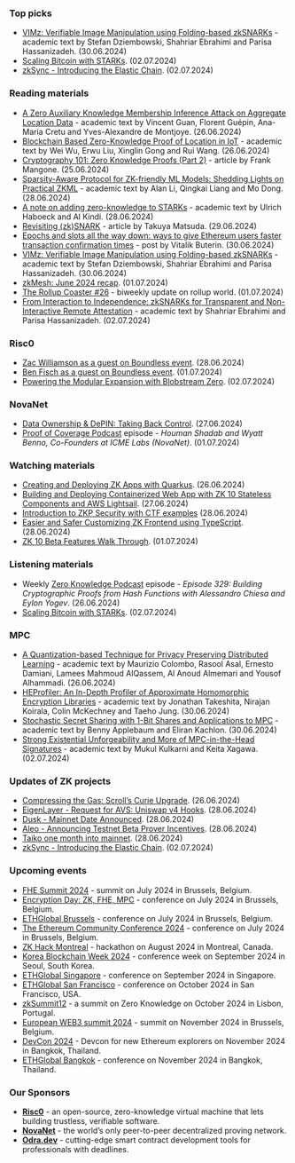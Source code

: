 ### Top picks
* [VIMz: Verifiable Image Manipulation using Folding-based zkSNARKs](https://eprint.iacr.org/2024/1063.pdf) - academic text by Stefan Dziembowski, Shahriar Ebrahimi and Parisa Hassanizadeh. (30.06.2024)
* [Scaling Bitcoin with STARKs](https://www.youtube.com/watch?v=dhDbIAsBWx0). (02.07.2024)
* [zkSync - Introducing the Elastic Chain](https://zksync.mirror.xyz/BqdsMuLluf6AlWBgWOKoa587eQcFZq20zTf7dYblxsU). (02.07.2024)

### Reading materials
* [A Zero Auxiliary Knowledge Membership Inference Attack on Aggregate Location Data](https://arxiv.org/pdf/2406.18671) - academic text by Vincent Guan, Florent Guépin, Ana-Maria Cretu and Yves-Alexandre de Montjoye. (26.06.2024)
* [Blockchain Based Zero-Knowledge Proof of Location in IoT](https://arxiv.org/pdf/2406.18389) - academic text by Wei Wu, Erwu Liu, Xinglin Gong and Rui Wang. (26.06.2024)
* [Cryptography 101: Zero Knowledge Proofs (Part 2)](https://medium.com/@francomangone18/cryptography-101-zero-knowledge-proofs-part-2-9e14467ed0be) - article by Frank Mangone. (25.06.2024)
* [Sparsity-Aware Protocol for ZK-friendly ML Models: Shedding Lights on Practical ZKML](https://eprint.iacr.org/2024/1018.pdf) - academic text by Alan Li, Qingkai Liang and Mo Dong. (28.06.2024)
* [A note on adding zero-knowledge to STARKs](https://eprint.iacr.org/2024/1037.pdf) - academic text by Ulrich Haboeck and Al Kindi. (28.06.2024)
* [Revisiting (zk)SNARK](https://medium.com/@matsutakk/revisiting-zk-snark-580a6ca91403) - article by Takuya Matsuda. (29.06.2024)
* [Epochs and slots all the way down: ways to give Ethereum users faster transaction confirmation times](https://vitalik.eth.limo/general/2024/06/30/epochslot.html) - post by Vitalik Buterin. (30.06.2024)
* [VIMz: Verifiable Image Manipulation using Folding-based zkSNARKs](https://eprint.iacr.org/2024/1063.pdf) - academic text by Stefan Dziembowski, Shahriar Ebrahimi and Parisa Hassanizadeh. (30.06.2024)
* [zkMesh: June 2024 recap](https://zkmesh.substack.com/p/zkmesh-june-2024-recap). (01.07.2024)
* [The Rollup Coaster #26](https://taiko.mirror.xyz/2T7EvmF22vM2PS6dPw0bb5fns2cgc49ejwf2kzc6inQ) - biweekly update on rollup world. (01.07.2024)
* [From Interaction to Independence: zkSNARKs for Transparent and Non-Interactive Remote Attestation](https://eprint.iacr.org/2024/1068.pdf) - academic text by Shahriar Ebrahimi and Parisa Hassanizadeh. (02.07.2024)

### Risc0
* [Zac Williamson as a guest on Boundless event](https://x.com/RiscZero/status/1806475138852082081). (28.06.2024)
* [Ben Fisch as a guest on Boundless event](https://x.com/RiscZero/status/1807837397075337651). (01.07.2024)
* [Powering the Modular Expansion with Blobstream Zero](https://www.risczero.com/blog/powering-the-modular-expansion-with-blobstream-zero). (02.07.2024)

### NovaNet 
* [Data Ownership & DePIN: Taking Back Control](https://x.com/Farmsent_io/status/1806227412151120259). (27.06.2024)
* [Proof of Coverage Podcast](https://www.youtube.com/watch?v=2HzeD2fXpsI) episode - *Houman Shadab and Wyatt Benno, Co-Founders at ICME Labs (NovaNet)*. (01.07.2024)

### Watching materials
* [Creating and Deploying ZK Apps with Quarkus](https://www.youtube.com/watch?v=2Onl9AzuMAM). (26.06.2024)
* [Building and Deploying Containerized Web App with ZK 10 Stateless Components and AWS Lightsail](https://www.youtube.com/watch?v=1NEM06dXJfo). (27.06.2024)
* [Introduction to ZKP Security with CTF examples](https://www.youtube.com/watch?v=pCk9I4bjZ_4) (28.06.2024)
* [Easier and Safer Customizing ZK Frontend using TypeScript](https://www.youtube.com/watch?v=RDlbNNZr2PQ). (28.06.2024)
* [ZK 10 Beta Features Walk Through](https://www.youtube.com/watch?v=Z0SsSDeB7Ig). (01.07.2024)
 
### Listening materials
* Weekly [Zero Knowledge Podcast](https://zeroknowledge.fm/329-2/) episode - *Episode 329: Building Cryptographic Proofs from Hash Functions with Alessandro Chiesa and Eylon Yogev*. (26.06.2024) 
* [Scaling Bitcoin with STARKs](https://www.youtube.com/watch?v=dhDbIAsBWx0). (02.07.2024)

### MPC
* [A Quantization-based Technique for Privacy Preserving Distributed Learning](https://arxiv.org/pdf/2406.19418) - academic text by Maurizio Colombo, Rasool Asal, Ernesto Damiani, Lamees Mahmoud AlQassem, Al Anoud Almemari and Yousof Alhammadi. (26.06.2024)
* [HEProfiler: An In-Depth Profiler of Approximate Homomorphic Encryption Libraries](https://eprint.iacr.org/2024/1059.pdf) - academic text by Jonathan Takeshita, Nirajan Koirala, Colin McKechney and Taeho Jung. (30.06.2024)
* [Stochastic Secret Sharing with 1-Bit Shares and Applications to MPC](https://eprint.iacr.org/2024/1053.pdf) - academic text by Benny Applebaum and Eliran Kachlon. (30.06.2024)
* [Strong Existential Unforgeability and More of MPC-in-the-Head Signatures](https://eprint.iacr.org/2024/1069.pdf) - academic text by Mukul Kulkarni and Keita Xagawa. (02.07.2024)

### Updates of ZK projects
* [Compressing the Gas: Scroll’s Curie Upgrade](https://scroll.io/blog/compressing-the-gas-scrolls-curie-upgrade). (26.06.2024)
* [EigenLayer - Request for AVS: Uniswap v4 Hooks](https://www.blog.eigenlayer.xyz/univ4-hooks/). (28.06.2024)
* [Dusk - Mainnet Date Announced](https://dusk.network/news/dusk-announces-mainnet-date). (28.06.2024)
* [Aleo - Announcing Testnet Beta Prover Incentives](https://aleo.org/post/announcing-testnet-beta-prover-incentives/). (28.06.2024)
* [Taiko one month into mainnet](https://taiko.mirror.xyz/F_uTN4eXYH68VlDGn7cnbnjFm66AlYgcVSCaiXsmhoc). (28.06.2024)
* [zkSync - Introducing the Elastic Chain](https://zksync.mirror.xyz/BqdsMuLluf6AlWBgWOKoa587eQcFZq20zTf7dYblxsU). (02.07.2024)

### Upcoming events
* [FHE Summit 2024](https://twitter.com/FHEOnchain/status/1777666116455911823/photo/1/) - summit on July 2024 in Brussels, Belgium. 
* [Encryption Day: ZK, FHE, MPC](https://lu.ma/encrypt) - conference on July 2024 in Brussels, Belgium.
* [ETHGlobal Brussels](https://ethglobal.com/events/brussels) - conference on July 2024 in Brussels, Belgium. 
* [The Ethereum Community Conference 2024](https://ethcc.io/) - conference on July 2024 in Brussels, Belgium. 
* [ZK Hack Montreal](https://zk-hack-montreal.devfolio.co/) - hackathon on August 2024 in Montreal, Canada.
* [Korea Blockchain Week 2024](https://koreablockchainweek.com/) - conference week on September 2024 in Seoul, South Korea.
* [ETHGlobal Singapore](https://ethglobal.com/events/singapore2024) - conference on September 2024 in Singapore.
* [ETHGlobal San Francisco](https://ethglobal.com/events/sanfrancisco2024) - conference on October 2024 in San Francisco, USA.
* [zkSummit12](https://www.zksummit.com/) - a summit on Zero Knowledge on October 2024 in Lisbon, Portugal.
* [European WEB3 summit 2024](https://www.web3eurosummit.eu/) - summit on November 2024 in Brussels, Belgium.
* [DevCon 2024](https://devcon.org/) - Devcon for new Ethereum explorers on November 2024 in Bangkok, Thailand.
* [ETHGlobal Bangkok](https://ethglobal.com/events/bangkok) - conference on November 2024 in Bangkok, Thailand. 

### Our Sponsors
* **[Risc0](https://www.risczero.com/)** - an open-source, zero-knowledge virtual machine that lets building trustless, verifiable software.
* **[NovaNet](https://www.novanet.xyz/)** - the world’s only peer-to-peer decentralized proving network.
* **[Odra.dev](https://odra.dev)** - cutting-edge smart contract development tools for professionals with deadlines.
 